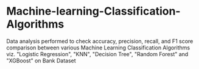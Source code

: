 # Machine-learning-Classification-Algorithms
Data analysis performed to check accuracy, precision, recall, and F1 score comparison between various Machine Learning Classification Algorithms viz. "Logistic Regression", "KNN", "Decision Tree", "Random Forest" and "XGBoost" on Bank Dataset
